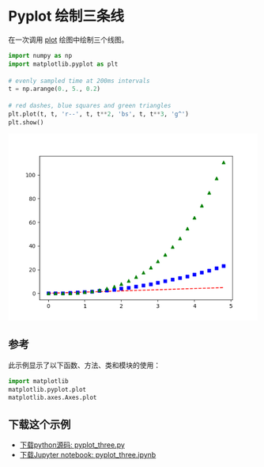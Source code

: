 # Pyplot 绘制三条线

在一次调用 [plot](https://matplotlib.org/api/_as_gen/matplotlib.pyplot.plot.html#matplotlib.pyplot.plot) 绘图中绘制三个线图。

```python
import numpy as np
import matplotlib.pyplot as plt

# evenly sampled time at 200ms intervals
t = np.arange(0., 5., 0.2)

# red dashes, blue squares and green triangles
plt.plot(t, t, 'r--', t, t**2, 'bs', t, t**3, 'g^')
plt.show()
```

![Pyplot 绘制三条线示例](/static/images/gallery/sphx_glr_pyplot_three_001.png)

## 参考

此示例显示了以下函数、方法、类和模块的使用：

```python
import matplotlib
matplotlib.pyplot.plot
matplotlib.axes.Axes.plot
```

## 下载这个示例
            
- [下载python源码: pyplot_three.py](https://matplotlib.org/_downloads/pyplot_three.py)
- [下载Jupyter notebook: pyplot_three.ipynb](https://matplotlib.org/_downloads/pyplot_three.ipynb)